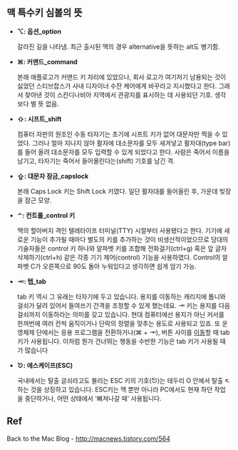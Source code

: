 ## 맥 특수키 심볼의 뜻

- **⌥: 옵션_option**

  갈라진 길을 나타냄. 최근 출시된 맥의 경우 alternative을 뜻하는 alt도 병기함.

- **⌘: 커맨드_command**

  본래 애플로고가 커맨드 키 자리에 있었으나, 회사 로고가 여기저기 남용되는 것이 싫었던 스티브잡스가 사내 디자이너 수잔 케어에게 바꾸라고 지시했다고 한다. 그래서 찾아낸 것이 스칸디나비아 지역에서 관광지를 표시하는 데 사용되던 기호. 생각보다 별 뜻 없음.

- **⇧: 시프트_shift**

  컴퓨터 자판의 원조인 수동 타자기는 초기에 시프트 키가 없어 대문자만 찍을 수 있었다. 그러나 얼마 지나지 않아 활자에 대소문자를 모두 새겨넣고 활자대(type bar)를 들어 올려 대소문자를 모두 입력할 수 있게 되었다고 한다. 사람은 죽어서 이름을 남기고, 타자기는 죽어서 들어올린다는(shift) 기호를 남긴 격.

- **⇪: 대문자 잠금_capslock**

  본래 Caps Lock 키는 Shift Lock 키였다. 일단 활자대를 들어올린 후, 가운데 빚장을 잠근 모양.

- **⌃: 컨트롤_control 키**

  맥의 할아버지 격인 텔레타이프 터미널(TTY) 시절부터 사용됐다고 한다. 기기에 새로운 기능이 추가될 때마다 별도의 키를 추가하는 것이 비생산적이었으므로 당대의 기술자들은 control 키 하나와 알파벳 키를 조합해 전화걸기(ctrl+g) 혹은 앞 글자 삭제하기(ctrl+h) 같은 각종 기기 제어(control) 기능을 사용하였다. Control의 알파벳 C가 오른쪽으로 90도 돌아 누워있다고 생각하면 쉽게 암기 가능.

- **⇥: 탭_tab**

  tab 키 역시 그 유래는 타자기에 두고 있습니다. 용지를 이동하는 캐리지에 톱니와 걸쇠가 달려 있어서 들여쓰기 간격을 조정할 수 있게 했는데요. ⇥ 키는 용지를 다음 걸쇠까지 이동하라는 의미를 갖고 있습니다. 현대 컴퓨터에선 용지가 아닌 커서를 한꺼번에 여러 칸씩 움직이거나 단락의 정렬을 맞추는 용도로 사용되고 있죠. 또 운영체제 단에서는 응용 프로그램을 전환하거나(⌘ + ⇥), 버튼 사이를 [이동](http://macnews.tistory.com/471)할 때 tab 키가 사용됩니다.  이처럼 뭔가 건너뛰는 행동을 수반한 기능은 tab 키가 사용될 때가 많습니다

- **⎋: 에스케이프(ESC)**

  국내에서는 탈출 글쇠라고도 불리는 ESC 키의 기호(⎋)는 테두리 O 안에서 탈출 ↖ 하는 것을 상징하고 있습니다. ESC키는 맥 뿐만 아니라 PC에서도 현재 하던 작업을 중단하거나, 어떤 상태에서 '빠져나갈 때' 사용됩니다.



## Ref

Back to the Mac Blog - http://macnews.tistory.com/564
